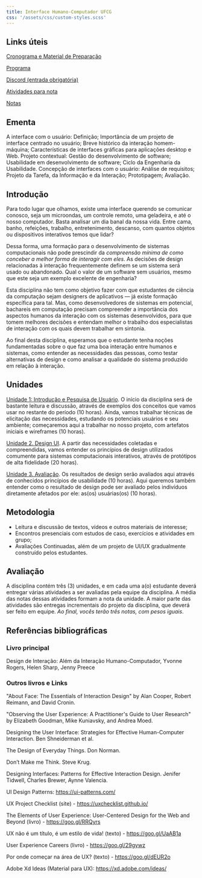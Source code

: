 ```yaml
---
title: Interface Humano-Computador UFCG
css: '/assets/css/custom-styles.scss'
---
```


## Links úteis

[Cronograma e Material de Preparação](https://docs.google.com/spreadsheets/d/e/2PACX-1vTzdDL9QTGlep-dyO1Lz0JhCbWqeqoR6oMAD4nSytuI3WCvEUVTcLIPU0y2JtlrkIoWZmwjUhFOdgfO/pubhtml?gid=0&single=true)

[Programa](https://docs.google.com/document/d/e/2PACX-1vRDisNqQpq4hpmy1GnJLNMBM9pnbs9oOIoraYddFWwIalJ8IYcGr2WBHhMGpVtwe5fjeI2KluFJlTGp/pub)

[Discord (entrada obrigatória)](https://discord.gg/mnzn2qcPhw)

[Atividades para nota]()

[Notas]()

## Ementa

A interface com o usuário: Definição; Importância de um projeto de interface centrado no usuário; Breve histórico da interação homem-máquina; Características de interfaces gráficas para aplicações desktop e Web. Projeto contextual: Gestão do desenvolvimento de software; Usabilidade em desenvolvimento de software; Ciclo da Engenharia da Usabilidade. Concepção de interfaces com o usuário: Análise de requisitos; Projeto da Tarefa, da Informação e da Interação; Prototipagem; Avaliação.

## Introdução

Para todo lugar que olhamos, existe uma interface querendo se comunicar conosco, seja um microondas, um controle remoto, uma geladeira, e até o nosso computador. Basta analisar um dia banal da nossa vida. Entre cama, banho, refeições, trabalho, entretenimento, descanso, com quantos objetos ou dispositivos interativos temos que lidar?

Dessa forma, uma formação para o desenvolvimento de sistemas computacionais não pode prescindir da _compreensão mínima de como conceber a melhor forma de interagir com eles_. As decisões de design relacionadas à interação frequentemente definem se um sistema será usado ou abandonado. Qual o valor de um software sem usuários, mesmo que este seja um exemplo excelente de engenharia?

Esta disciplina não tem como objetivo fazer com que estudantes de ciência da computação sejam designers de aplicativos — já existe formação específica para tal. Mas, como desenvolvedores de sistemas em potencial, bachareis em computação precisam compreender a importância dos aspectos humanos da interação com os sistemas desenvolvidos, para que tomem melhores decisões e entendam melhor o trabalho dos especialistas de interação com os quais devem trabalhar em sintonia.

Ao final desta disciplina, esperamos que o estudante tenha noções fundamentadas sobre o que faz uma boa interação entre humanos e sistemas, como entender as necessidades das pessoas, como testar alternativas de design e como analisar a qualidade do sistema produzido em relação à interação.

## Unidades

[Unidade 1: Introdução e Pesquisa de Usuário](https://tiagomassoni.github.io/ihc-texts/1.intro-requisitos.html). O início da disciplina será de bastante leitura e discussão, através de exemplos dos conceitos que vamos usar no restante do período (10 horas). Ainda, vamos trabalhar técnicas de elicitação das necessidades, estudando os potenciais usuários e seu ambiente; começaremos aqui a trabalhar no nosso projeto, com artefatos iniciais e wireframes (10 horas).

[Unidade 2. Design UI](https://tiagomassoni.github.io/ihc-texts/). A partir das necessidades coletadas e compreendidas, vamos entender os princípios de design utilizados comumente para sistemas computacionais interativos, através de protótipos de alta fidelidade (20 horas).

[Unidade 3. Avaliação](https://tiagomassoni.github.io/ihc-texts/). Os resultados de design serão avaliados aqui através de conhecidos princípios de usabilidade (10 horas). Aqui queremos também entender como o resultado de design pode ser avaliado pelos indivíduos diretamente afetados por ele: as(os) usuárias(os) (10 horas).

## Metodologia

- Leitura e discussão de textos, vídeos e outros materiais de interesse;
- Encontros presenciais com estudos de caso, exercícios e atividades em grupo;
- Avaliações Continuadas, além de um projeto de UI/UX gradualmente construído pelos estudantes.

## Avaliação

A disciplina contém três (3) unidades, e em cada uma a(o) estudante deverá entregar várias atividades a ser avaliadas pela equipe da disciplina. A média das notas dessas atividades formam a nota da unidade. A maior parte das atividades são entregas incrementais do projeto da disciplina, que deverá ser feito em equipe. _Ao final, vocês terão três notas, com pesos iguais_.

## Referências bibliográficas

### Livro principal

Design de Interação: Além da Interação Humano-Computador, Yvonne Rogers, Helen Sharp, Jenny Preece

### Outros livros e Links

"About Face: The Essentials of Interaction Design" by Alan Cooper, Robert Reimann, and David Cronin.

"Observing the User Experience: A Practitioner's Guide to User Research" by Elizabeth Goodman, Mike Kuniavsky, and Andrea Moed.

Designing the User Interface: Strategies for Effective Human-Computer Interaction. Ben Shneiderman et al.

The Design of Everyday Things. Don Norman.

Don’t Make me Think. Steve Krug.

Designing Interfaces: Patterns for Effective Interaction Design. Jenifer Tidwell, Charles Brewer, Aynne Valencia.

UI Design Patterns: https://ui-patterns.com/

UX Project Checklist (site) - https://uxchecklist.github.io/

The Elements of User Experience: User-Centered Design for the Web and Beyond (livro) - https://goo.gl/RRQyrs

UX não é um título, é um estilo de vida! (texto) - https://goo.gl/UaAB1a

User Experience Careers (livro) - https://goo.gl/29gywz

Por onde começar na área de UX? (texto) - https://goo.gl/dEUR2o

Adobe Xd Ideas (Material para UX): https://xd.adobe.com/ideas/
